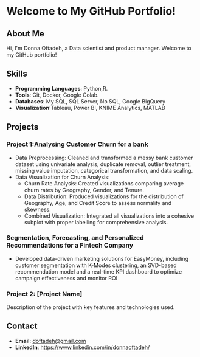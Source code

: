 # Welcome to My GitHub Portfolio!

## About Me
Hi, I'm Donna Oftadeh, a Data scientist and product manager. Welcome to my GitHub portfolio!

## Skills
- **Programming Languages**: Python,R.
- **Tools**: Git, Docker, Google Colab.
- **Databases**: My SQL, SQL Server, No SQL, Google BigQuery
- **Visualization**:Tableau, Power BI, KNIME Analytics, MATLAB

## Projects

### Project 1:Analysing Customer Churn for a bank
- Data Preprocessing: Cleaned and transformed a messy bank customer dataset using univariate analysis, duplicate removal, outlier treatment, missing value imputation, categorical transformation, and data scaling.
- Data Visualization for Churn Analysis:
  - Churn Rate Analysis: Created visualizations comparing average churn rates by Geography, Gender, and Tenure.
  - Data Distribution: Produced visualizations for the distribution of Geography, Age, and Credit Score to assess normality and skewness.
  - Combined Visualization: Integrated all visualizations into a cohesive subplot with proper labelling for comprehensive analysis.

### Segmentation, Forecasting, and Personalized Recommendations for a Fintech Company
 - Developed data-driven marketing solutions for EasyMoney, including customer segmentation with K-Modes clustering, an SVD-based recommendation model and a real-time KPI dashboard to optimize campaign effectiveness and monitor ROI

### Project 2: [Project Name]
Description of the project with key features and technologies used.

## Contact
- **Email**: doftadeh@gmail.com
- **LinkedIn**: https://www.linkedin.com/in/donnaoftadeh/
